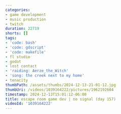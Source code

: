```yaml
---
categories:
- game development
- music production
- twitch
duration: 22719
shorts: []
tags:
- 'code: bash'
- 'code: gdscript'
- 'code: makefile'
- fl studio
- godot
- lost contact
- 'raiding: Aerze_the_Witch'
- 'song: the creek next to my home'
- tenacity
thumbPath: /assets/thumbs/2024-12-13-21-01-12.jpg
thumbUri: /videos/1039164222/pictures/1962192604
timestamp: 2024-12-13T15:01:12-06:00
title: escape room game dev | no signal (day 157)
videoId: '1039164222'
---
```

